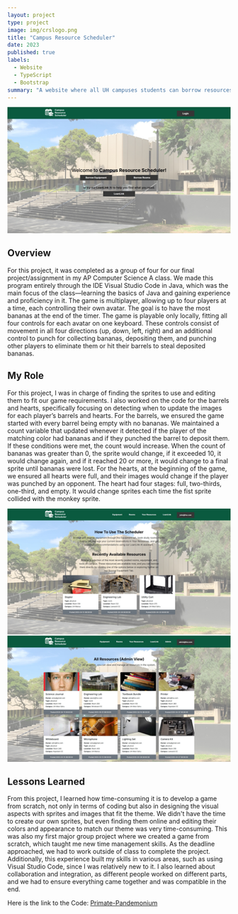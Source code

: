 ```yaml
---
layout: project
type: project
image: img/crslogo.png
title: "Campus Resource Scheduler"
date: 2023
published: true
labels:
  - Website
  - TypeScript
  - Bootstrap
summary: "A website where all UH campuses students can borrow resources for use."
---
```


<div class="p-4">
  <img src="../img/CRSHP.jpg" class="img-fluid rounded mx-auto d-block" alt="Homepage screenshot">
</div>

## Overview

For this project, it was completed as a group of four for our final project/assignment in my AP Computer Science A class. We made this program entirely through the IDE Visual Studio Code in Java, which was the main focus of the class—learning the basics of Java and gaining experience and proficiency in it. The game is multiplayer, allowing up to four players at a time, each controlling their own avatar. The goal is to have the most bananas at the end of the timer. The game is playable only locally, fitting all four controls for each avatar on one keyboard. These controls consist of movement in all four directions (up, down, left, right) and an additional control to punch for collecting bananas, depositing them, and punching other players to eliminate them or hit their barrels to steal deposited bananas.

## My Role

For this project, I was in charge of finding the sprites to use and editing them to fit our game requirements. I also worked on the code for the barrels and hearts, specifically focusing on detecting when to update the images for each player’s barrels and hearts. For the barrels, we ensured the game started with every barrel being empty with no bananas. We maintained a count variable that updated whenever it detected if the player of the matching color had bananas and if they punched the barrel to deposit them. If these conditions were met, the count would increase. When the count of bananas was greater than 0, the sprite would change, if it exceeded 10, it would change again, and if it reached 20 or more, it would change to a final sprite until bananas were lost. For the hearts, at the beginning of the game, we ensured all hearts were full, and their images would change if the player was punched by an opponent. The heart had four stages: full, two-thirds, one-third, and empty. It would change sprites each time the fist sprite collided with the monkey sprite.

<div class="p-4">
  <img src="../img/HP.jpg" class="img-fluid rounded mx-auto d-block" alt="Homepage screenshot">
</div>

<div class="p-4">
  <img src="../img/AdminHP.jpg" class="img-fluid rounded mx-auto d-block" alt="Admin homepage screenshot">
</div>


## Lessons Learned

From this project, I learned how time-consuming it is to develop a game from scratch, not only in terms of coding but also in designing the visual aspects with sprites and images that fit the theme. We didn't have the time to create our own sprites, but even finding them online and editing their colors and appearance to match our theme was very time-consuming. This was also my first major group project where we created a game from scratch, which taught me new time management skills. As the deadline approached, we had to work outside of class to complete the project. Additionally, this experience built my skills in various areas, such as using Visual Studio Code, since I was relatively new to it. I also learned about collaboration and integration, as different people worked on different parts, and we had to ensure everything came together and was compatible in the end.

Here is the link to the Code: [Primate-Pandemonium]((https://github.com/EricC808/Primate-Pandemonium.git))
